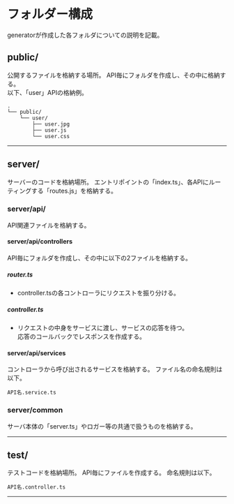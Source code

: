 # フォルダー構成

generatorが作成した各フォルダについての説明を記載。

## public/

公開するファイルを格納する場所。
API毎にフォルダを作成し、その中に格納する。  
以下、「user」APIの格納例。

```shell
.
└── public/    
    └── user/
        ├── user.jpg
        ├── user.js
        └── user.css
```

---

## server/

サーバーのコードを格納場所。
エントリポイントの「index.ts」、各APIにルーティングする「routes.js」を格納する。

### server/api/
API関連ファイルを格納する。

#### server/api/controllers

API毎にフォルダを作成し、その中に以下の2ファイルを格納する。

##### router.ts
* controller.tsの各コントローラにリクエストを振り分ける。

##### controller.ts
* リクエストの中身をサービスに渡し、サービスの応答を待つ。  
応答のコールバックでレスポンスを作成する。

#### server/api/services

コントローラから呼び出されるサービスを格納する。
ファイル名の命名規則は以下。
```
API名.service.ts
```
### server/common

サーバ本体の「server.ts」やロガー等の共通で扱うものを格納する。

---

## test/

テストコードを格納場所。
API毎にファイルを作成する。
命名規則は以下。
```
API名.controller.ts
```
---